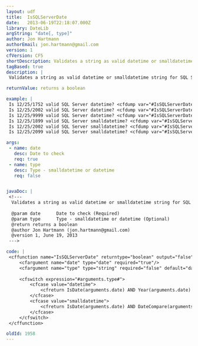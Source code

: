 ```yaml
---
layout: udf
title:  IsSQLServerDate
date:   2013-06-19T22:18:07.000Z
library: DateLib
argString: "date[, type]"
author: Jon Hartmann
authorEmail: jon.hartmann@gmail.com
version: 1
cfVersion: CF5
shortDescription: Validates a string as valid datetime or smalldatetime string for SQL Server.
tagBased: true
description: |
 Validates a string as valid datetime or smalldatetime string for SQL Server. Checks if the input is date and also if it is within the date range acceptable to to datetime or smalldatetime

returnValue: returns a boolean

example: |
 Is 12/25/1752 valid SQL Server datetime? <cfdump var="#IsSQLServerDate('12/25/1752')#"><br />
 Is 12/25/2002 valid SQL Server datetime? <cfdump var="#IsSQLServerDate('12/25/2002')#"><br />
 Is 12/25/9999 valid SQL Server datetime? <cfdump var="#IsSQLServerDate('12/25/9999')#"><br />
 Is 12/25/1899 valid SQL Server smalldatetime? <cfdump var="#IsSQLServerDate('12/25/1899', 'smalldatetime')#"><br />
 Is 12/25/2002 valid SQL Server smalldatetime? <cfdump var="#IsSQLServerDate('12/25/2002', 'smalldatetime')#"><br />
 Is 12/25/2099 valid SQL Server smalldatetime? <cfdump var="#IsSQLServerDate('12/25/2099', 'smalldatetime')#">

args:
 - name: date
   desc: Date to check
   req: true
 - name: type
   desc: Type - smalldatetime or datetime
   req: false


javaDoc: |
 <!---
  Validates a string as valid datetime or smalldatetime string for SQL Server.
  
  @param date      Date to check (Required)
  @param type      Type - smalldatetime or datetime (Optional)
  @return returns a boolean 
  @author Jon Hartmann (jon.hartmann@gmail.com) 
  @version 1, June 19, 2013 
 --->

code: |
 <cffunction name="IsSQLServerDate" returntype="boolean" output="false">
     <cfargument name="date" type="date" required="true"/>
     <cfargument name="type" type="string" required="false" default="datetime"/>
 
     <cfswitch expression="#arguments.type#">
         <cfcase value="datetime">
             <cfreturn IsDate(arguments.date) AND Year(arguments.date) gte 1753 />
         </cfcase>
         <cfcase value="smalldatetime">
             <cfreturn IsDate(arguments.date) AND DateCompare(arguments.date, '1/1/1900') gte 0 AND DateCompare(arguments.date, '6/2/2079') lte 0 />
         </cfcase>
     </cfswitch>
 </cffunction>

oldId: 1958
---
```


